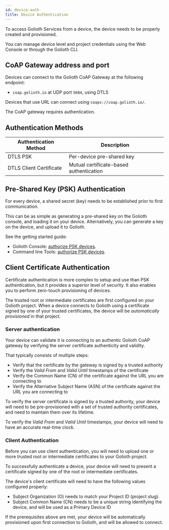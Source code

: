 ```yaml
---
id: device-auth
title: Device Authentication
---
```


To access Golioth Services from a device, the device needs to be properly created and provisioned.

You can manage device level and project credentials using the Web Console or through the Golioth CLI.

## CoAP Gateway address and port

Devices can connect to the Golioth CoAP Gateway at the following endpoint:

 - `coap.golioth.io` at UDP port `5684`, using DTLS

Devices that use URL can connect using `coaps://coap.golioth.io/`.

The CoAP gateway requires authentication.

## Authentication Methods

| Authentication Method         | Description                             |
| ----------------------------- | --------------------------------------- |
| DTLS PSK                      | Per-device pre-shared key               |
| DTLS Client Certificate       | Mutual certificate-based authentication |

## Pre-Shared Key (PSK) Authentication

For every device, a shared secret (key) needs to be established prior to first communication.

This can be as simple as generating a pre-shared key on the Golioth console, and loading it on your device. Alternatively, you can generate a key on the device, and upload it to Golioth.

See the getting started guide:

* Golioth Console: [authorize PSK
  devices](/getting-started/console/manage-devices).
* Command line Tools: [authorize PSK devices](/getting-started/commandline/authorize-devices).


## Client Certificate Authentication

Certificate authentication is more complex to setup and use than PSK authentication, but it provides a superior level of security. It also enables you to perform zero-touch provisioning of devices.

The trusted root or intermediate certificates are first configured on your Golioth project. When a device connects to Golioth using a certificate signed by one of your trusted certificates, the device will be *automatically provisioned* in that project.

### Server authentication

Your device can validate it is connecting to an authentic Golioth CoAP gateway by verifying the server certificate authenticity and validity.

That typically consists of multiple steps:
* Verify that the certificate by the gateway is signed by a trusted authority
* Verify the *Valid From* and *Valid Until* timestamps of the certificate
* Verify the Common Name (CN) of the certificate against the URL you are connecting to
* Verify the Alternative Subject Name (ASN) of the certificate against the URL you are connecting to

To verify the server certificate is signed by a trusted authority, your device will need to be pre-provisioned with a set of trusted authority certificates, and need to maintain them over its lifetime.

To verify the *Valid From* and *Valid Until* timestamps, your device will need to have an accurate real-time clock.

### Client Authentication

Before you can use client authentication, you will need to upload one or more trusted root or intermediate certificates to your Golioth project.

To successfully authenticate a device, your device will need to present a certificate signed by one of the root or intermediate certificates.

The device's client certificate will need to have the following values configured properly:

* Subject Organization (O) needs to match your Project ID (project slug).
* Subject Common Name (CN) needs to be a unique string identifying the device, and will be used as a Primary Device ID

If the prerequisites above are met, your device will be automatically provisioned upon first connection to Golioth, and will be allowed to connect.
